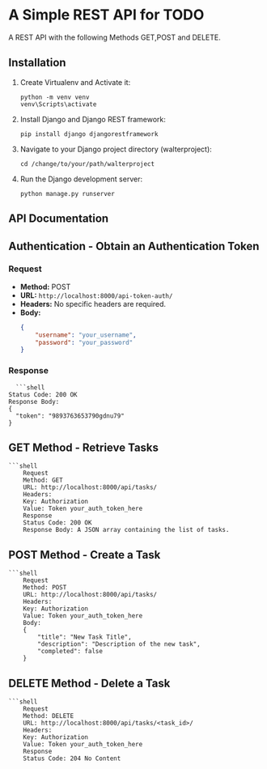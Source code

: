 # A Simple REST API for TODO

A REST API with the following Methods GET,POST and DELETE.

## Installation  

1. Create Virtualenv and Activate it:

   ```shell
   python -m venv venv
   venv\Scripts\activate
   
2. Install Django and Django REST framework:

    ```shell
    pip install django djangorestframework

3. Navigate to your Django project directory (walterproject):
   
    ```shell
    cd /change/to/your/path/walterproject
    
4. Run the Django development server:
    ```shell
    python manage.py runserver

## API Documentation

## Authentication - Obtain an Authentication Token

### Request
- **Method:** POST
- **URL:** `http://localhost:8000/api-token-auth/`
- **Headers:** No specific headers are required.
- **Body:**
  ```json
  {
      "username": "your_username",
      "password": "your_password"
  }


### Response
      ```shell
    Status Code: 200 OK
    Response Body:
    {
      "token": "9893763653790gdnu79"
    }



## GET Method - Retrieve Tasks

    ```shell
        Request
        Method: GET
        URL: http://localhost:8000/api/tasks/
        Headers:
        Key: Authorization
        Value: Token your_auth_token_here
        Response
        Status Code: 200 OK
        Response Body: A JSON array containing the list of tasks.
## POST Method - Create a Task

    ```shell
        Request
        Method: POST
        URL: http://localhost:8000/api/tasks/
        Headers:
        Key: Authorization
        Value: Token your_auth_token_here
        Body:
        {
            "title": "New Task Title",
            "description": "Description of the new task",
            "completed": false
        }
## DELETE Method - Delete a Task

    ```shell
        Request
        Method: DELETE
        URL: http://localhost:8000/api/tasks/<task_id>/
        Headers:
        Key: Authorization
        Value: Token your_auth_token_here
        Response
        Status Code: 204 No Content 
